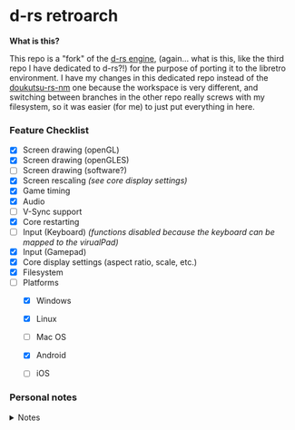 # d-rs retroarch

**What is this?**

This repo is a "fork" of the [d-rs engine](https://github.com/doukutsu-rs/doukutsu-rs), (again... what is this, like the third repo I have dedicated to d-rs?!) for the purpose of porting it to the libretro environment. I have my changes in this dedicated repo instead of the [doukutsu-rs-nm](https://github.com/DrGlaucous/doukutsu-rs-nm) one because the workspace is very different, and switching between branches in the other repo really screws with my filesystem, so it was easier (for me) to just put everything in here.

### Feature Checklist
- [x] Screen drawing (openGL)
- [X] Screen drawing (openGLES)
- [ ] Screen drawing (software?)
- [x] Screen rescaling *(see core display settings)*
- [x] Game timing
- [x] Audio
- [ ] V-Sync support
- [x] Core restarting
- [ ] Input (Keyboard) *(functions disabled because the keyboard can be mapped to the virualPad)*
- [x] Input (Gamepad)
- [x] Core display settings (aspect ratio, scale, etc.)
- [x] Filesystem
- [ ] Platforms
  - [x] Windows
  - [X] Linux
  - [ ] Mac OS
  - [x] Android
  - [ ] iOS


### Personal notes
<details>
	<summary>Notes</summary>
	To compile retroarch to use openglES, use:</br>
	<code>
  ./configure --disable-videocore --disable-opengl1 --enable-opengles --enable-opengles3 --enable-opengles3_1
  </code>
  
  </br>
   then</br>
	<code>make</code>

  to compile on mac for iOS, use
  `cargo lipo --release`

  then use codesign to give it an ad-hoc signature so it will run in retroarch:
  `codesign -s - drsretroarch.dylib`

  check sign status with
  `codesign -d -v drsretroarch.dylib`


</details>









